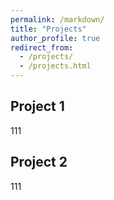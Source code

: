 ```yaml
---
permalink: /markdown/
title: "Projects"
author_profile: true
redirect_from: 
  - /projects/
  - /projects.html
---
```


## Project 1

111

## Project 2

111
